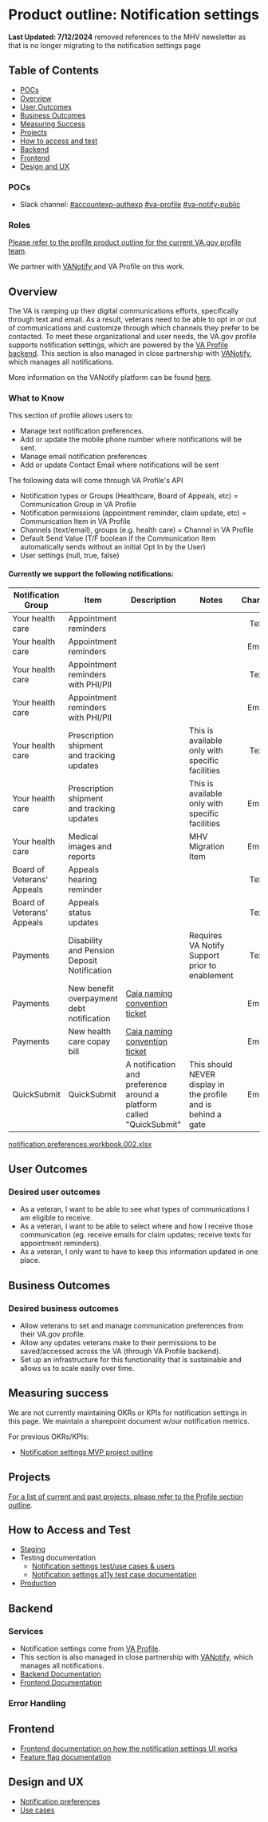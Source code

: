# Product outline: Notification settings

**Last Updated: 7/12/2024** removed references to the MHV newsletter as that is no longer migrating to the notification settings page

## Table of Contents
- [POCs](#pocs)
- [Overview](#overview)
- [User Outcomes](#user-outcomes)
- [Business Outcomes](#business-outcomes)
- [Measuring Success](#measuring-success)
- [Projects](#projects)
- [How to access and test](#how-to-access-and-test)
- [Backend](#backend)
- [Frontend](#frontend)
- [Design and UX](#design-and-ux)



### POCs

- Slack channel: [#accountexp-authexp](https://dsva.slack.com/channels/accountexp-authexp) [#va-profile](https://dsva.slack.com/channels/va-profile) [#va-notify-public](https://dsva.slack.com/archives/C010R6AUPHT)

 
 ### Roles

[Please refer to the profile product outline for the current VA.gov profile team](https://github.com/department-of-veterans-affairs/va.gov-team/blob/master/products/identity-personalization/profile/README.md#roles).

We partner with [VANotify ](https://github.com/department-of-veterans-affairs/va.gov-team/tree/master/products/va-notify)and VA Profile on this work. 

## Overview

The VA is ramping up their digital communications efforts, specifically through text and email. As a result, veterans need to be able to opt in or out of communications and customize through which channels they prefer to be contacted. To meet these organizational and user needs, the VA.gov profile supports notification settings, which are powered by the [VA Profile backend](https://depo-platform-documentation.scrollhelp.site/developer-docs/external-integrations). This section is also managed in close partnership with [VANotify](https://depo-platform-documentation.scrollhelp.site/developer-docs/VANotify.1885634900.html), which manages all notifications.

More information on the VANotify platform can be found [here](https://github.com/department-of-veterans-affairs/va.gov-team/tree/master/products/va-notify).

### What to Know

This section of profile allows users to:

- Manage text notification preferences.  
- Add or update the mobile phone number where notifications will be sent.
- Manage email notification preferences
- Add or update Contact Email where notifications will be sent

The following data will come through VA Profile's API

- Notification types or Groups (Healthcare, Board of Appeals, etc)  = Communication Group in VA Profile
- Notification permissions (appointment reminder, claim update, etc) = Communication Item in VA Profile
- Channels (text/email), groups (e.g. health care) = Channel in VA Profile
- Default Send Value (T/F boolean if the Communication Item automatically sends without an initial Opt In by the User) 
- User settings (null, true, false)  

#### **Currently we support the following notifications:**

<html>
<body>
<!--StartFragment--><google-sheets-html-origin>

Notification Group | Item | Description | Notes | Channel | In Production
-- | -- | -- | -- | :-: | :-:
Your health care | Appointment reminders |   |   | Text | Yes
Your health care | Appointment reminders |   |   | Email | Yes
Your health care | Appointment reminders with PHI/PII |   |   | Text | No
Your health care | Appointment reminders with PHI/PII|   |   | Email | No
Your health care | Prescription shipment and tracking updates |   | This is available only with specific facilities | Text | Yes
Your health care | Prescription shipment and tracking updates |   | This is available only with specific facilities | Email | Yes
Your health care | Medical images and reports |   | MHV Migration Item | Email | Yes
Board of Veterans' Appeals | Appeals hearing reminder |   |   | Text | Yes
Board of Veterans' Appeals | Appeals status updates |   |   | Text | Yes
Payments | Disability and Pension Deposit Notification |   | Requires VA Notify Support prior to enablement | Text | Yes
Payments | New benefit overpayment debt notification | [Caia naming convention ticket](https://github.com/department-of-veterans-affairs/va.gov-team/issues/83243)   |  | Email | Yes
Payments | New health care copay bill | [Caia naming convention ticket](https://github.com/department-of-veterans-affairs/va.gov-team/issues/83243) | | Email | No
QuickSubmit | QuickSubmit | A notification and preference around a platform called "QuickSubmit" | This should NEVER display in the profile and is behind a gate | Email | No

<!--EndFragment-->
</body>
</html>

[notification.preferences.workbook.002.xlsx](https://github.com/user-attachments/files/16515452/Copy.of.notification.preferences.workbook.002.xlsx)


## User Outcomes

### Desired user outcomes

- As a veteran, I want to be able to see what types of communications I am eligible to receive.
- As a veteran, I want to be able to select where and how I receive those communication (eg. receive emails for claim updates; receive texts for appointment reminders).
- As a veteran, I only want to have to keep this information updated in one place.

## Business Outcomes

### Desired business outcomes

- Allow veterans to set and manage communication preferences from their VA.gov profile.
- Allow any updates veterans make to their permissions to be saved/accessed across the VA (through VA Profile backend).
- Set up an infrastructure for this functionality that is sustainable and allows us to scale easily over time.

## Measuring success

We are not currently maintaining OKRs or KPIs for notification settings in this page. We maintain a sharepoint document w/our notification metrics. 

For previous OKRs/KPIs:

- [Notification settings MVP project outline](https://github.com/department-of-veterans-affairs/va.gov-team/blob/master/products/identity-personalization/profile/notification-preferences/product/mvp-project-outline.md#measuring-success)

## Projects

[For a list of current and past projects, please refer to the Profile section outline](https://github.com/department-of-veterans-affairs/va.gov-team/blob/master/products/identity-personalization/profile/README.md#projects).


## How to Access and Test
- [Staging](https://staging.va.gov/profile/notifications)
- Testing documentation
     - [Notification settings test/use cases & users](https://github.com/department-of-veterans-affairs/va.gov-team-sensitive/blob/master/Administrative/vagov-users/staging-test-accounts-notification-preferences.md)
     - [Notification settings a11y test case documentation](https://github.com/department-of-veterans-affairs/va.gov-team-sensitive/blob/master/Administrative/vagov-users/staging-test-accounts-notification-preferences-a11y.md)
- [Production](https://va.gov/profile/notifications)

## Backend

### Services

- Notification settings come from [VA Profile](https://depo-platform-documentation.scrollhelp.site/developer-docs/external-integrations).
- This section is also managed in close partnership with [VANotify](https://depo-platform-documentation.scrollhelp.site/developer-docs/VANotify.1885634900.html), which manages all notifications.
- [Backend Documentation](https://github.com/department-of-veterans-affairs/va.gov-team-sensitive/blob/master/products/identity-personalization/profile/notification_settings/backend_documentation.md)
- [Frontend Documentation](https://github.com/department-of-veterans-affairs/va.gov-team-sensitive/blob/master/products/identity-personalization/profile/notification_settings/frontend_documentation.md)

### Error Handling

## Frontend

- [Frontend documentation on how the notification settings UI works](https://github.com/department-of-veterans-affairs/va.gov-team/blob/master/products/identity-personalization/profile/notification-preferences/frontend/display-notes.md)
- [Feature flag documentation](https://github.com/department-of-veterans-affairs/va.gov-team/blob/master/products/identity-personalization/profile/notification-preferences/frontend/feature-flags.md)

## Design and UX
- [Notification preferences](https://www.figma.com/file/e6JEtrwZCInKk9SjZktx2T/Profile---Notification-Settings?type=design&node-id=0%3A1&mode=design&t=y8vih7OCF5PGBczD-1)
- [Use cases](https://github.com/department-of-veterans-affairs/va.gov-team/blob/master/products/identity-personalization/profile/notification-preferences/use-cases/README.md)


